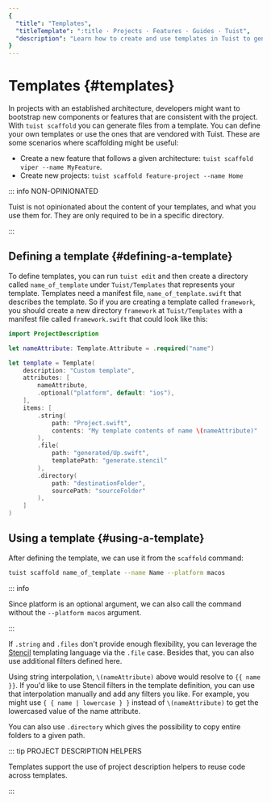 ```yaml
---
{
  "title": "Templates",
  "titleTemplate": ":title · Projects · Features · Guides · Tuist",
  "description": "Learn how to create and use templates in Tuist to generate code in your projects."
}
---
```

# Templates {#templates}

In projects with an established architecture, developers might want to bootstrap
new components or features that are consistent with the project. With `tuist
scaffold` you can generate files from a template. You can define your own
templates or use the ones that are vendored with Tuist. These are some scenarios
where scaffolding might be useful:

- Create a new feature that follows a given architecture: `tuist scaffold viper
  --name MyFeature`.
- Create new projects: `tuist scaffold feature-project --name Home`

::: info NON-OPINIONATED
<!-- -->
Tuist is not opinionated about the content of your templates, and what you use
them for. They are only required to be in a specific directory.
<!-- -->
:::

## Defining a template {#defining-a-template}

To define templates, you can run
<LocalizedLink href="/guides/features/projects/editing">`tuist
edit`</LocalizedLink> and then create a directory called `name_of_template`
under `Tuist/Templates` that represents your template. Templates need a manifest
file, `name_of_template.swift` that describes the template. So if you are
creating a template called `framework`, you should create a new directory
`framework` at `Tuist/Templates` with a manifest file called `framework.swift`
that could look like this:


```swift
import ProjectDescription

let nameAttribute: Template.Attribute = .required("name")

let template = Template(
    description: "Custom template",
    attributes: [
        nameAttribute,
        .optional("platform", default: "ios"),
    ],
    items: [
        .string(
            path: "Project.swift",
            contents: "My template contents of name \(nameAttribute)"
        ),
        .file(
            path: "generated/Up.swift",
            templatePath: "generate.stencil"
        ),
        .directory(
            path: "destinationFolder",
            sourcePath: "sourceFolder"
        ),
    ]
)
```

## Using a template {#using-a-template}

After defining the template, we can use it from the `scaffold` command:

```bash
tuist scaffold name_of_template --name Name --platform macos
```

::: info
<!-- -->
Since platform is an optional argument, we can also call the command without the
`--platform macos` argument.
<!-- -->
:::

If `.string` and `.files` don't provide enough flexibility, you can leverage the
[Stencil](https://stencil.fuller.li/en/latest/) templating language via the
`.file` case. Besides that, you can also use additional filters defined here.

Using string interpolation, `\(nameAttribute)` above would resolve to `{{ name
}}`. If you'd like to use Stencil filters in the template definition, you can
use that interpolation manually and add any filters you like. For example, you
might use `{ { name | lowercase } }` instead of `\(nameAttribute)` to get the
lowercased value of the name attribute.

You can also use `.directory` which gives the possibility to copy entire folders
to a given path.

::: tip PROJECT DESCRIPTION HELPERS
<!-- -->
Templates support the use of
<LocalizedLink href="/guides/features/projects/code-sharing">project description
helpers</LocalizedLink> to reuse code across templates.
<!-- -->
:::
